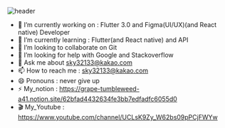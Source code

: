 
![header](https://capsule-render.vercel.app/api?type=Cylinder&color=auto&height=300&section=header&text=@fossil___95&fontSize=90)

- 🔭 I’m currently working on : Flutter 3.0 and Figma(UI/UX)(and React native) Developer
- 🌱 I’m currently learning : Flutter(and React native) and API 
- 👯 I’m looking to collaborate on Git
- 🤔 I’m looking for help with Google and Stackoverflow
- 💬 Ask me about sky32133@kakao.com
- 📫 How to reach me : sky32133@kakao.com
- 😄 Pronouns : never give up
- ⚡ My_notion : https://grape-tumbleweed-a41.notion.site/62bfad4432634fe3bb7edfadfc6055d0
- 🎬 My_Youtube : https://www.youtube.com/channel/UCLsK9Zy_W62bs09pPCjFWYw

